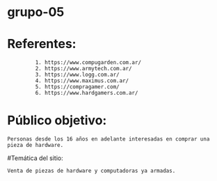 # grupo-05

# Referentes: 
             1. https://www.compugarden.com.ar/
             2. https://www.armytech.com.ar/
             3. https://www.logg.com.ar/
             4. https://www.maximus.com.ar/
             5. https://compragamer.com/
             6. https://www.hardgamers.com.ar/


# Público objetivo: 
	Personas desde los 16 años en adelante interesadas en comprar una pieza de hardware. 

#Temática del sitio:

	Venta de piezas de hardware y computadoras ya armadas.
